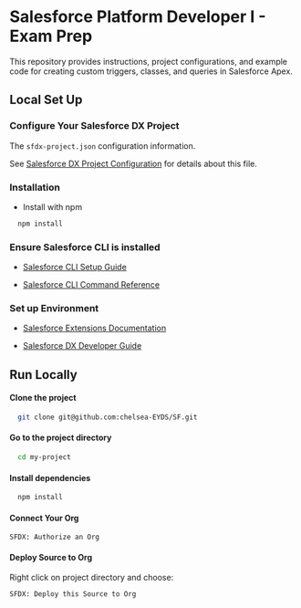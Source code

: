 # Salesforce Platform Developer I - Exam Prep

This repository provides instructions, project configurations, and example code for creating custom triggers, classes, and queries in Salesforce Apex.

## Local Set Up

### Configure Your Salesforce DX Project

The `sfdx-project.json` configuration information.

See [Salesforce DX Project Configuration](https://developer.salesforce.com/docs/atlas.en-us.sfdx_dev.meta/sfdx_dev/sfdx_dev_ws_config.htm) for details about this file.

### Installation

- Install with npm

```bash
  npm install
```

### Ensure Salesforce CLI is installed

- [Salesforce CLI Setup Guide](https://developer.salesforce.com/docs/atlas.en-us.sfdx_setup.meta/sfdx_setup/sfdx_setup_intro.htm)

- [Salesforce CLI Command Reference](https://developer.salesforce.com/docs/atlas.en-us.sfdx_cli_reference.meta/sfdx_cli_reference/cli_reference.htm)

### Set up Environment

- [Salesforce Extensions Documentation](https://developer.salesforce.com/tools/vscode/)

- [Salesforce DX Developer Guide](https://developer.salesforce.com/docs/atlas.en-us.sfdx_dev.meta/sfdx_dev/sfdx_dev_intro.htm)

## Run Locally

#### Clone the project

```bash
  git clone git@github.com:chelsea-EYDS/SF.git
```

#### Go to the project directory

```bash
  cd my-project
```

#### Install dependencies

```bash
  npm install
```

#### Connect Your Org

```CMD + Shift + P
SFDX: Authorize an Org
```

#### Deploy Source to Org

Right click on project directory and choose:

`SFDX: Deploy this Source to Org`
